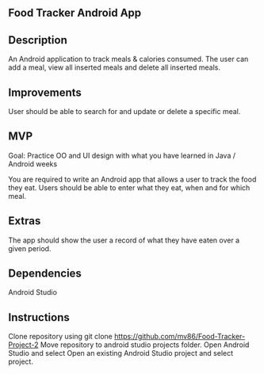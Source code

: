 ## Food Tracker Android App

## Description

An Android application to track meals & calories consumed. The user can add a meal, view all inserted meals and delete all inserted meals.

## Improvements ##

User should be able to search for and update or delete a specific meal.

## MVP

Goal: Practice OO and UI design with what you have learned in Java / Android weeks

You are required to write an Android app that allows a user to track the food they eat. Users should be able to enter what they eat, when and for which meal.

## Extras

The app should show the user a record of what they have eaten over a given period.

## Dependencies 

Android Studio 

## Instructions

Clone repository using git clone https://github.com/mv86/Food-Tracker-Project-2
Move repository to android studio projects folder.
Open Android Studio and select Open an existing Android Studio project and select project.

